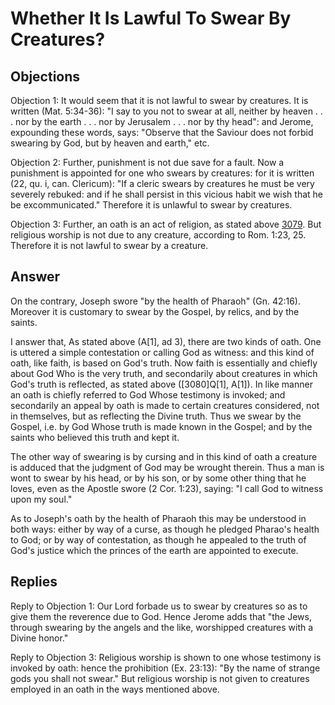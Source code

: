 # Whether It Is Lawful To Swear By Creatures?

## Objections

Objection 1: It would seem that it is not lawful to swear by creatures. It is written (Mat. 5:34-36): "I say to you not to swear at all, neither by heaven . . . nor by the earth . . . nor by Jerusalem . . . nor by thy head": and Jerome, expounding these words, says: "Observe that the Saviour does not forbid swearing by God, but by heaven and earth," etc.

Objection 2: Further, punishment is not due save for a fault. Now a punishment is appointed for one who swears by creatures: for it is written (22, qu. i, can. Clericum): "If a cleric swears by creatures he must be very severely rebuked: and if he shall persist in this vicious habit we wish that he be excommunicated." Therefore it is unlawful to swear by creatures.

Objection 3: Further, an oath is an act of religion, as stated above [3079](A[4]). But religious worship is not due to any creature, according to Rom. 1:23, 25. Therefore it is not lawful to swear by a creature.

## Answer

On the contrary, Joseph swore "by the health of Pharaoh" (Gn. 42:16). Moreover it is customary to swear by the Gospel, by relics, and by the saints.

I answer that, As stated above (A[1], ad 3), there are two kinds of oath. One is uttered a simple contestation or calling God as witness: and this kind of oath, like faith, is based on God's truth. Now faith is essentially and chiefly about God Who is the very truth, and secondarily about creatures in which God's truth is reflected, as stated above ([3080]Q[1], A[1]). In like manner an oath is chiefly referred to God Whose testimony is invoked; and secondarily an appeal by oath is made to certain creatures considered, not in themselves, but as reflecting the Divine truth. Thus we swear by the Gospel, i.e. by God Whose truth is made known in the Gospel; and by the saints who believed this truth and kept it.

The other way of swearing is by cursing and in this kind of oath a creature is adduced that the judgment of God may be wrought therein. Thus a man is wont to swear by his head, or by his son, or by some other thing that he loves, even as the Apostle swore (2 Cor. 1:23), saying: "I call God to witness upon my soul."

As to Joseph's oath by the health of Pharaoh this may be understood in both ways: either by way of a curse, as though he pledged Pharao's health to God; or by way of contestation, as though he appealed to the truth of God's justice which the princes of the earth are appointed to execute.

## Replies

Reply to Objection 1: Our Lord forbade us to swear by creatures so as to give them the reverence due to God. Hence Jerome adds that "the Jews, through swearing by the angels and the like, worshipped creatures with a Divine honor."

Reply to Objection 3: Religious worship is shown to one whose testimony is invoked by oath: hence the prohibition (Ex. 23:13): "By the name of strange gods you shall not swear." But religious worship is not given to creatures employed in an oath in the ways mentioned above.
